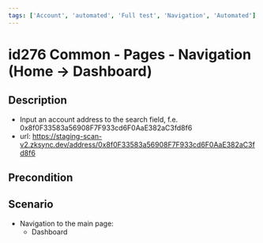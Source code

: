 ```yaml
---
tags: ['Account', 'automated', 'Full test', 'Navigation', 'Automated']
---
```


# id276 Common - Pages - Navigation   (Home -> Dashboard)

## Description
  - Input an account address to the search field, f.e. 0x8f0F33583a56908F7F933cd6F0AaE382aC3fd8f6
  - url: https://staging-scan-v2.zksync.dev/address/0x8f0F33583a56908F7F933cd6F0AaE382aC3fd8f6

## Precondition


## Scenario
- Navigation to the main page:
    - Dashboard
